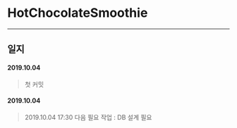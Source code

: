 # HotChocolateSmoothie
<hr/>

## 일지 

#### 2019.10.04
> 첫 커밋

#### 2019.10.04
> 2019.10.04 17:30 
> 다음 필요 작업 : DB 설계 필요

